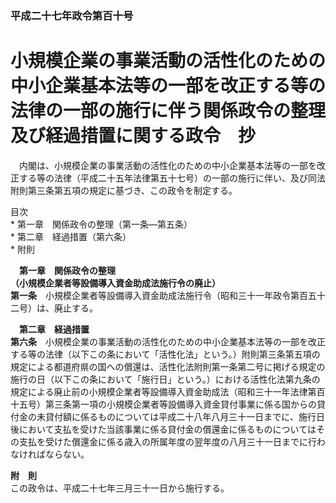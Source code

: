 ### 平成二十七年政令第百十号  
# 小規模企業の事業活動の活性化のための中小企業基本法等の一部を改正する等の法律の一部の施行に伴う関係政令の整理及び経過措置に関する政令　抄  
　内閣は、小規模企業の事業活動の活性化のための中小企業基本法等の一部を改正する等の法律（平成二十五年法律第五十七号）の一部の施行に伴い、及び同法附則第三条第五項の規定に基づき、この政令を制定する。  
  
目次  
	* 第一章　関係政令の整理（第一条―第五条）  
	* 第二章　経過措置（第六条）  
	* 附則  
  
&emsp;**第一章　関係政令の整理**  
**（小規模企業者等設備導入資金助成法施行令の廃止）**  
**第一条**　小規模企業者等設備導入資金助成法施行令（昭和三十一年政令第百五十二号）は、廃止する。  
  
&emsp;**第二章　経過措置**  
**第六条**　小規模企業の事業活動の活性化のための中小企業基本法等の一部を改正する等の法律（以下この条において「活性化法」という。）附則第三条第五項の規定による都道府県の国への償還は、活性化法附則第一条第二号に掲げる規定の施行の日（以下この条において「施行日」という。）における活性化法第九条の規定による廃止前の小規模企業者等設備導入資金助成法（昭和三十一年法律第百十五号）第三条第一項の小規模企業者等設備導入資金貸付事業に係る国からの貸付金の未貸付額に係るものについては平成二十八年八月三十一日までに、施行日後において支払を受けた当該事業に係る貸付金の償還金に係るものについてはその支払を受けた償還金に係る歳入の所属年度の翌年度の八月三十一日までに行わなければならない。  
  
**附　則**  
この政令は、平成二十七年三月三十一日から施行する。  
  
